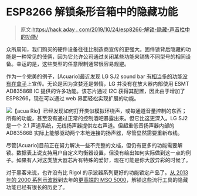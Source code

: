 # ESP8266 解锁条形音箱中的隐藏功能

> 原文:[https://hack aday . com/2019/10/24/esp8266-解锁-隐藏-声音栏中的功能/](https://hackaday.com/2019/10/24/esp8266-unlocks-hidden-features-in-sound-bar/)

众所周知，我们购买的硬件设备往往比制造商宣传的更强大。固件锁背后隐藏的功能是一种常见的伎俩，因为它允许公司通过关闭某些功能来销售不同型号的相同设备。幸运的是，这些类型的任意限制通常很容易规避。

作为一个完美的例子，[Acuario]最近发现 LG SJ2 sound bar [有相当多的功能没有在盒子](https://hackaday.io/project/168058-lg-sj2-sound-bar-hack)上宣传。无论是因为贪婪还是懒惰，LG 并没有在放大器内部使用 ESMT AD83586B IC 提供的许多功能。该芯片通过 I2C 获得其配置，因此由于增加了 ESP8266，现在可以通过 web 界面轻松实现扩展的功能。

[![](../Images/b1ecc828b9935625041f8ce4b4de6ca2.png)](https://hackaday.com/wp-content/uploads/2019/10/lgsj2_detail.jpg)【acua Rio】已经发现如何打开类似模拟环绕声，或每通道音量控制的东西；所有的功能，甚至没有通过正常的控制酒吧暴露出来。但它比这更深入。LG SJ2 是一个 2.1 声道系统，无线扬声器提供左右声道。但超重低音扬声器内部的 AD83586B 实际上能够驱动两个本地连接的扬声器，尽管显然需要重新布线。

尽管[Acuario]目前正在努力解决一些不完整的文档，但仍有更多的功能需要解锁。数据表上说支持用户自定义均衡器设置，但没有给出如何实际做到这一点的例子。如果有人对这类放大器芯片有特殊的爱好，现在可能是你大放异彩的时候了。

对于黑客来说，也许没有比 Rigol 的示波器系列更好的功能锁定产品了。[从 2013 年的 2000 系列示波器](https://hackaday.com/2013/07/24/a-keygen-for-the-rigol-2000-series-scopes/)到去年的[更高端的 MSO 5000](https://hackaday.com/2018/12/19/rigol-mso5000-hacked-features-unlocked/)，解锁这些流行工具的隐藏功能已经有很长的历史了。